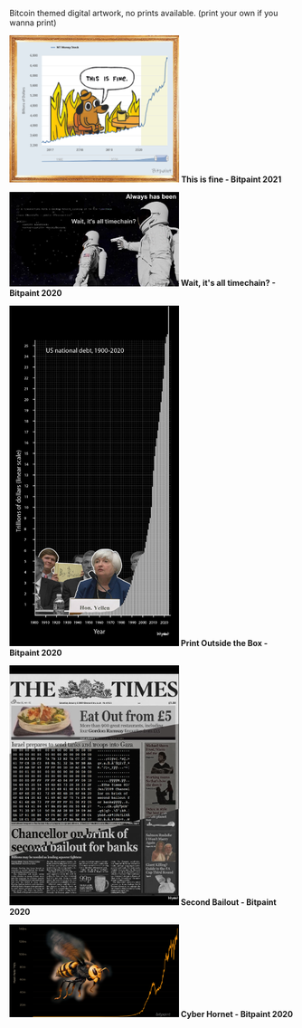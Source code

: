 Bitcoin themed digital artwork, no prints available. (print your own if you wanna print)



<img src="https://raw.githubusercontent.com/bitpaint/Digital-art/master/This%20is%20fine.jpg" width="300px" height="auto"> <b>This is fine<b> - Bitpaint 2021
  
  
<img src="https://raw.githubusercontent.com/bitpaint/Digital-art/master/timechain.jpg" width="300px" height="auto"> <b>Wait, it's all timechain?<b> - Bitpaint 2020
  


<img src="https://raw.githubusercontent.com/bitpaint/Digital-art/master/Print%20Outside%20the%20Box.png" width="300px" height="auto"> <b>Print Outside the Box<b> - Bitpaint 2020



<img src="https://raw.githubusercontent.com/bitpaint/Digital-art/master/Second%20bailout%20.png" width="300px" height="auto"> <b>Second Bailout<b> - Bitpaint 2020
  
  
<img src="https://raw.githubusercontent.com/bitpaint/Digital-art/master/CyberHornet.png" width="300px" height="auto"> <b>Cyber Hornet<b> - Bitpaint 2020




